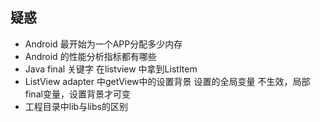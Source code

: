 ## 疑惑

- Android 最开始为一个APP分配多少内存  
- Android 的性能分析指标都有哪些
- Java final 关键字 在listview 中拿到ListItem
- ListView adapter 中getView中的设置背景 设置的全局变量 不生效，局部final变量，设置背景才可变
- 工程目录中lib与libs的区别